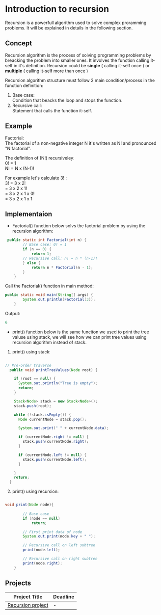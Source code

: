 # Introduction to recursion   
Recursion is a powerfull algorithm used to solve complex proramming problems. It will be explained in details in the following section.  
   
## Concept  
Recursion algorithm is the process of solving programming problems by breacking the problem into smaller ones. It involves the function calling it-self in it's definition. Recursion could be **single** ( calling it-self once ) or **multiple** ( calling it-self more than once )
   
Recursion algorithm structure must follow 2 main condition/process in the function definition:    
1. Base case:   
Condition that beacks the loop and stops the function.    
2. Recursive call:    
Statement that calls the function it-self.    

## Example 
 
Factorial:   
The factorial of a non-negative integer N it's written as N! and pronounced "N factorial".

The definition of (N!) recursiveley:    
0! = 1    
N! = N x (N-1)!    
  
For example let's calculate 3! :  
3! = 3 x 2!   
= 3 x 2 x 1!   
= 3 x 2 x 1 x 0!   
= 3 x 2 x 1 x 1   
  
## Implementaion

- Factorial() function below solvs the factorial problem by using the recursion algorithm:

``` java
 public static int Factorial(int n) {
        // Base case: 0! = 1
        if (n == 0) {
            return 1;
        // Recursive call: n! = n * (n-1)!
        } else {
            return n * Factorial(n - 1);
        }
    }
```  

Call the Factorial() function in main method:
```java
public static void main(String[] args) {
        System.out.println(Factorial(3));
    }
```

Output:
```java
6
```

- print() function below is the same funciton we used to print the tree valuse using stack, we will see how we can print tree values using recursion algorithm instead of stack.
  
1. print() using stack:   
  
```java 
  
// Pre-order traverse
  public void printTreeValues(Node root) {

    if (root == null) {
      System.out.println("Tree is empty");
      return;
    }

    Stack<Node> stack = new Stack<Node>();
    stack.push(root);

    while (!stack.isEmpty()) {
      Node currentNode = stack.pop();

      System.out.print(" " + currentNode.data);

      if (currentNode.right != null) {
        stack.push(currentNode.right);
      }

      if (currentNode.left != null) {
        stack.push(currentNode.left);
      }

    }
    return;
  }

```
2. print() using recursion:   

```java

void print(Node node){
                
        // Base case
        if (node == null)
            return;

        // First print data of node
        System.out.print(node.key + " ");

        // Recursive call on left subtree
        print(node.left);

        // Recursive call on right subtree
        print(node.right);
    }

```



## Projects

|Project Title | Deadline |
|:-----------:|:-------------|
|[Recursion project](https://github.com/SAFCSP-Team/recursion-project) | - | 


